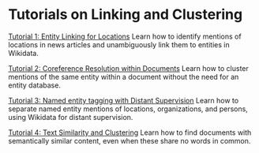 # Tutorials on Linking and Clustering


[Tutorial 1: Entity Linking for Locations](TUTORIAL1.md)
Learn how to identify mentions of locations in news articles and unambiguously link them to entities in Wikidata.

[Tutorial 2: Coreference Resolution within Documents](TUTORIAL2.md)
Learn how to cluster mentions of the same entity within a document without the need for an entity database.

[Tutorial 3: Named entity tagging with Distant Supervision](TUTORIAL3.md)
Learn how to separate named entity mentions of locations, organizations, and persons, using Wikidata for distant supervision.

[Tutorial 4: Text Similarity and Clustering](TUTORIAL4.md)
Learn how to find documents with semantically similar content, even when these share no words in common.


